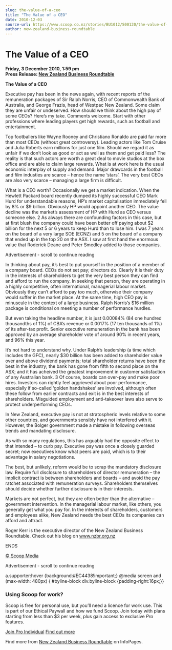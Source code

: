 ```yaml
---
slug: the-value-of-a-ceo
title: "The Value of a CEO"
date: 2010-12-03
source-url: https://www.scoop.co.nz/stories/BU1012/S00120/the-value-of-a-ceo.htm
author: new-zealand-business-roundtable
---
```

The Value of a CEO
==================

**Friday, 3 December 2010, 1:59 pm**  
**Press Release: [New Zealand Business Roundtable](https://info.scoop.co.nz/New_Zealand_Business_Roundtable)**

**The Value of a CEO**

Executive pay has been in the news again, with recent reports of the remuneration packages of Sir Ralph Norris, CEO of Commonwealth Bank of Australia, and George Frazis, head of Westpac New Zealand. Some claim they are unfair or undeserved. How should we think about the high pay of some CEOs? Here’s my take. Comments welcome. Start with other professions where leading players get high rewards, such as football and entertainment.

Top footballers like Wayne Rooney and Christiano Ronaldo are paid far more than most CEOs (without great controversy). Leading actors like Tom Cruise and Julia Roberts earn millions for just one film. Should we regard it as unfair if we don’t look as good or act as well as them and get paid less? The reality is that such actors are worth a great deal to movie studios at the box office and are able to claim large rewards. What is at work here is the usual economic interplay of supply and demand. Major drawcards in the football and film industies are scarce – hence the name ‘stars’. The very best CEOs are also very scarce – managing a large firm is difficult.

What is a CEO worth? Occasionally we get a market indication. When the Hewlett Packard board recently dumped its highly successful CEO Mark Hurd for understandable reasons, HP’s market capitalisation immediately fell by 8% or $9 billion. Obviously HP would appoint another CEO. The value decline was the market’s assessment of HP with Hurd as CEO versus someone else. 2 As always there are confounding factors in this case, but at first blush the company could have been better off paying about $2 billion for the next 5 or 6 years to keep Hurd than to lose him. I was 7 years on the board of a very large SOE (ECNZ) and 5 on the board of a company that ended up in the top 20 on the ASX. I saw at first hand the enormous value that Roderick Deane and Peter Smedley added to those companies.

Advertisement - scroll to continue reading





In thinking about pay, it’s best to put yourself in the position of a member of a company board. CEOs do not set pay; directors do. Clearly it is their duty in the interests of shareholders to get the very best person they can find and afford to run the company. In seeking that person, they are operating in a highly competitive, often international, managerial labour market. Obviously they can’t afford to pay too much, otherwise their company would suffer in the market place. At the same time, high CEO pay is minuscule in the context of a large business. Ralph Norris’s $16 million package is conditional on meeting a number of performance hurdles.

But even taking the headline number, it is just 0.00084% (84 one hundred thousandths of 1%) of CBA’s revenue or 0.0017% (17 ten thousands of 1%) of its after-tax profit. Senior executive remuneration in the bank has been approved by an average shareholder vote of around 90% in recent years, and 96% this year.

It’s not hard to understand why. Under Ralph’s leadership (a time which includes the GFC), nearly $30 billion has been added to shareholder value over and above dividend payments; total shareholder returns have been the best in the industry; the bank has gone from fifth to second place on the ASX; and it has acheived the greatest improvement in customer satisfaction of any Australian bank. 3 Of course, boards can over-pay and make poor hires. Investors can rightly feel aggrieved about poor performance, especially if so-called ‘golden handshakes’ are involved, although often these follow from earlier contracts and exit is in the best interests of shareholders. Misguided employment and anti-takeover laws also serve to protect underperforming CEOs.

In New Zealand, executive pay is not at stratospheric levels relative to some other countries, and governments sensibly have not interfered with it. However, the Bolger government made a mistake in following overseas trends and mandating disclosure.

As with so many regulations, this has arguably had the opposite effect to that intended – to curb pay. Executive pay was once a closely guarded secret; now executives know what peers are paid, which is to their advantage in salary negotiations.

The best, but unlikely, reform would be to scrap the mandatory disclosure law. Require full disclosure to shareholders of director remuneration – the implicit contract is between shareholders and boards – and avoid the pay ratchet associated with remuneration surveys. Shareholders themselves should decide whether further disclosure is in their interests.

Markets are not perfect, but they are often better than the alternative – government intervention. In the managerial labour market, like others, you generally get what you pay for. In the interests of shareholders, customers and employees alike, New Zealand needs the best CEOs its companies can afford and attract.

Roger Kerr is the executive director of the New Zealand Business Roundtable. Check out his blog on www.nzbr.org.nz

ENDS  

[© Scoop Media](http://www.scoop.co.nz/about/terms.html)  

Advertisement - scroll to continue reading



a.supporter:hover {background:#EC4438!important;} @media screen and (max-width: 480px) { #byline-block div.byline-block {padding-right:16px;}}

### Using Scoop for work?

Scoop is free for personal use, but you’ll need a licence for work use. This is part of our Ethical Paywall and how we fund Scoop. Join today with plans starting from less than $3 per week, plus gain access to exclusive _Pro_ features.  
  
[Join Pro Individual](https://pro.scoop.co.nz/Individual/?from=ProIn24) [Find out more](https://pro.scoop.co.nz/using-scoop-for-work/?from=ProIn24)

Find more from [New Zealand Business Roundtable](https://info.scoop.co.nz/New_Zealand_Business_Roundtable) on InfoPages.